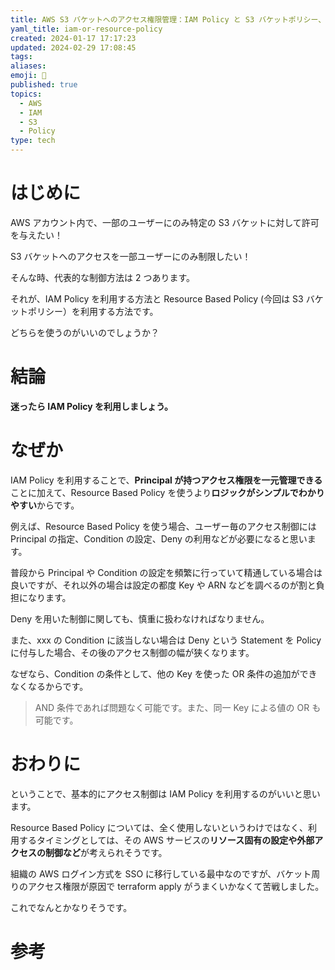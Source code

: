 ```yaml
---
title: AWS S3 バケットへのアクセス権限管理：IAM Policy と S3 バケットポリシー、どちらを使うべき？
yaml_title: iam-or-resource-policy
created: 2024-01-17 17:17:23
updated: 2024-02-29 17:08:45
tags: 
aliases: 
emoji: 📝
published: true
topics:
  - AWS
  - IAM
  - S3
  - Policy
type: tech
---
```


# はじめに

AWS アカウント内で、一部のユーザーにのみ特定の S3 バケットに対して許可を与えたい！

S3 バケットへのアクセスを一部ユーザーにのみ制限したい！

そんな時、代表的な制御方法は 2 つあります。

それが、IAM Policy を利用する方法と Resource Based Policy (今回は S3 バケットポリシー）を利用する方法です。

どちらを使うのがいいのでしょうか？

# 結論

**迷ったら IAM Policy を利用しましょう。**

# なぜか

IAM Policy を利用することで、**Principal が持つアクセス権限を一元管理できる**ことに加えて、Resource Based Policy を使うより**ロジックがシンプルでわかりやすい**からです。

例えば、Resource Based Policy を使う場合、ユーザー毎のアクセス制御には Principal の指定、Condition の設定、Deny の利用などが必要になると思います。

普段から Principal や Condition の設定を頻繁に行っていて精通している場合は良いですが、それ以外の場合は設定の都度 Key や ARN などを調べるのが割と負担になります。

Deny を用いた制御に関しても、慎重に扱わなければなりません。

また、xxx の Condition に該当しない場合は Deny という Statement を Policy に付与した場合、その後のアクセス制御の幅が狭くなります。

なぜなら、Condition の条件として、他の Key を使った OR 条件の追加ができなくなるからです。

> AND 条件であれば問題なく可能です。また、同一 Key による値の OR も可能です。

# おわりに

ということで、基本的にアクセス制御は IAM Policy を利用するのがいいと思います。

Resource Based Policy については、全く使用しないというわけではなく、利用するタイミングとしては、その AWS サービスの**リソース固有の設定や外部アクセスの制御など**が考えられそうです。

組織の AWS ログイン方式を SSO に移行している最中なのですが、バケット周りのアクセス権限が原因で terraform apply がうまくいかなくて苦戦しました。

これでなんとかなりそうです。

# 参考
